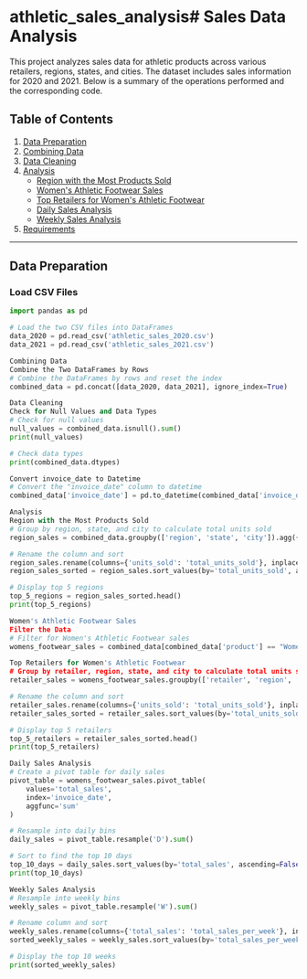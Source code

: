# athletic_sales_analysis# Sales Data Analysis

This project analyzes sales data for athletic products across various retailers, regions, states, and cities. The dataset includes sales information for 2020 and 2021. Below is a summary of the operations performed and the corresponding code.

## Table of Contents

1. [Data Preparation](#data-preparation)
2. [Combining Data](#combining-data)
3. [Data Cleaning](#data-cleaning)
4. [Analysis](#analysis)
    - [Region with the Most Products Sold](#region-with-the-most-products-sold)
    - [Women's Athletic Footwear Sales](#womens-athletic-footwear-sales)
    - [Top Retailers for Women's Athletic Footwear](#top-retailers-for-womens-athletic-footwear)
    - [Daily Sales Analysis](#daily-sales-analysis)
    - [Weekly Sales Analysis](#weekly-sales-analysis)
5. [Requirements](#requirements)

---

## Data Preparation

### Load CSV Files
```python
import pandas as pd

# Load the two CSV files into DataFrames
data_2020 = pd.read_csv('athletic_sales_2020.csv')
data_2021 = pd.read_csv('athletic_sales_2021.csv')

Combining Data
Combine the Two DataFrames by Rows
# Combine the DataFrames by rows and reset the index
combined_data = pd.concat([data_2020, data_2021], ignore_index=True)

Data Cleaning
Check for Null Values and Data Types
# Check for null values
null_values = combined_data.isnull().sum()
print(null_values)

# Check data types
print(combined_data.dtypes)

Convert invoice_date to Datetime
# Convert the "invoice_date" column to datetime
combined_data['invoice_date'] = pd.to_datetime(combined_data['invoice_date'], errors='coerce')

Analysis
Region with the Most Products Sold
# Group by region, state, and city to calculate total units sold
region_sales = combined_data.groupby(['region', 'state', 'city']).agg({'units_sold': 'sum'})

# Rename the column and sort
region_sales.rename(columns={'units_sold': 'total_units_sold'}, inplace=True)
region_sales_sorted = region_sales.sort_values(by='total_units_sold', ascending=False)

# Display top 5 regions
top_5_regions = region_sales_sorted.head()
print(top_5_regions)

Women's Athletic Footwear Sales
Filter the Data
# Filter for Women's Athletic Footwear sales
womens_footwear_sales = combined_data[combined_data['product'] == "Women's Athletic Footwear"]

Top Retailers for Women's Athletic Footwear
# Group by retailer, region, state, and city to calculate total units sold
retailer_sales = womens_footwear_sales.groupby(['retailer', 'region', 'state', 'city']).agg({'units_sold': 'sum'})

# Rename the column and sort
retailer_sales.rename(columns={'units_sold': 'total_units_sold'}, inplace=True)
retailer_sales_sorted = retailer_sales.sort_values(by='total_units_sold', ascending=False)

# Display top 5 retailers
top_5_retailers = retailer_sales_sorted.head()
print(top_5_retailers)

Daily Sales Analysis
# Create a pivot table for daily sales
pivot_table = womens_footwear_sales.pivot_table(
    values='total_sales',
    index='invoice_date',
    aggfunc='sum'
)

# Resample into daily bins
daily_sales = pivot_table.resample('D').sum()

# Sort to find the top 10 days
top_10_days = daily_sales.sort_values(by='total_sales', ascending=False).head(10)
print(top_10_days)

Weekly Sales Analysis
# Resample into weekly bins
weekly_sales = pivot_table.resample('W').sum()

# Rename column and sort
weekly_sales.rename(columns={'total_sales': 'total_sales_per_week'}, inplace=True)
sorted_weekly_sales = weekly_sales.sort_values(by='total_sales_per_week', ascending=False)

# Display the top 10 weeks
print(sorted_weekly_sales)
